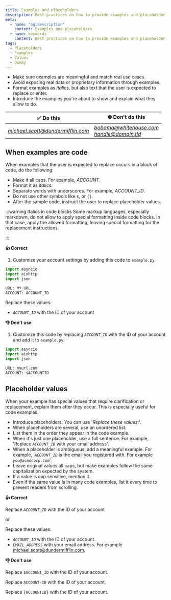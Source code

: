 ```yaml
---
title: Examples and placeholders
description: Best practices on how to provide examples and placeholder text so that users can relate to them
meta:
  - name: "og:description"
    content: Examples and placeholders
  - name: keywords
    content: Best practices on how to provide examples and placeholder text so that users can relate to them
tags:
  - Placeholders
  - Examples
  - Values
  - Dummy
---
```


- Make sure examples are meaningful and match real use cases.
- Avoid exposing real data or proprietary information through examples.
- Format examples as *italics*, but also text that the user is expected to replace or enter.
- Introduce the examples you're about to show and explain what they allow to do.

| ✅ Do this | ⛔ Don't do this |
|-----------|------------------|
| *michael.scott@dundermifflin.com* | *bobama@whitehouse.com* <br/> *handle@domain.tld* |

## When examples are code

When examples that the user is expected to replace occurs in a block of code, do the following:

- Make it all caps. For example, *ACCOUNT*.
- Format it as *italics*.
- Separate words with underscores. For example, *ACCOUNT_ID*.
- Do not use other symbols like `$`, or `{}`.
- After the sample code, instruct the user to replace placeholder values.

:::warning Italics in code blocks
Some markup languages, especially markdown, do not allow to apply special formatting inside code blocks.
In that case, apply the allowed formatting, leaving special formatting for the replacement instructions.

:::

**:thumbsup: Correct**

1. Customize your account settings by adding this code to `example.py`.

```python {6}
import asyncio
import aiohttp
import json

URL: MY_URL
ACCOUNT: ACCOUNT_ID
```

Replace these values:

- *`ACCOUNT_ID`* with the ID of your account

**:thumbsdown: Don't use**

1. Customize this code by replacing *`ACCOUNT_ID`* with the ID of your account and add it to `example.py`.

```python {6}
import asyncio
import aiohttp
import json

URL: myurl.com
ACCOUNT: $ACCOUNTID
```

## Placeholder values

When your example has special values that require clarification or replacement, explain them after they occur.
This is especially useful for code examples.

- Introduce placeholders. You can use '*Replace these values:*'.
- When placeholders are several, use an unordered list.
- List them in the order they appear in the code example.
- When it's just one placeholder, use a full sentence. For example, 'Replace *`ACCOUNT_ID`* with your email address'.
- When a placeholder is ambiguous, add a meaningful example.
For example, '*`ACCOUNT_ID`* is the email you registered with.
For example *`you@acmecorp.com`*'.
- Leave original values all caps, but make examples follow the same capitalization expected by the system.
- If a value is cap sensitive, mention it.
- Even if the same value is in many code examples, list it every time to prevent readers from scrolling.

**:thumbsup: Correct**

Replace *`ACCOUNT_ID`* with the ID of your account

or

Replace these values:

- *`ACCOUNT_ID`* with the ID of your account.
- *`EMAIL_ADDRESS`* with your email address. For example michael.scott@dundermifflin.com.

**:thumbsdown: Don't use**

Replace `$ACCOUNT_ID` with the ID of your account.

Replace `ACCOUNT-ID` with the ID of your account.

Replace `{ACCOUNTID}` with the ID of your account.